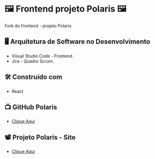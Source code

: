 # 🖼 Frontend projeto Polaris 🖼
Fork do frontend - projeto Polaris

##  :desktop_computer:  Arquitetura de Software no Desenvolvimento

* Visual Studio Code - Frontend.
* Jira - Quadro Scrum.

## 🛠️ Construído com

*  React

## 📺 GitHub Polaris
* <a href="https://github.com/Polaris-Projeto" title="GitHub">Clique Aqui</a>

## 📽 Projeto Polaris - Site
* <a href="https://polarisconecta.netlify.app/" title="Site">Clique Aqui</a>

